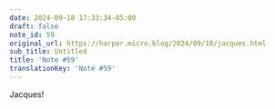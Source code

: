 ```yaml
---
date: 2024-09-18 17:33:34-05:00
draft: false
note_id: 59
original_url: https://harper.micro.blog/2024/09/18/jacques.html
sub_title: Untitled
title: 'Note #59'
translationKey: 'Note #59'
---
```


Jacques!